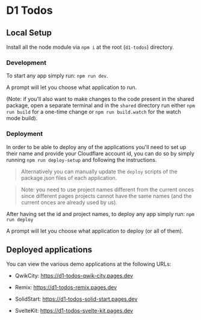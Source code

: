 # D1 Todos

<!-- TODO: add screenshot and description of the experiment here -->

## Local Setup

Install all the node module via `npm i` at the root (`d1-todos`) directory.

### Development

To start any app simply run: `npm run dev`.

A prompt will let you choose what application to run.

(Note: if you'll also want to make changes to the code present in the shared package, open a separate terminal and in the `shared` directory run either `npm run build` for a one-time change or `npm run build.watch` for the watch mode build).

### Deployment

In order to be able to deploy any of the applications you'll need to set up their name and provide your Cloudflare account id, you can do so by simply running `npm run deploy-setup` and following the instructions.

> Alternatively you can manually update the `deploy` scripts of the package.json files of each application.

> Note: you need to use project names different from the current onces since different pages projects cannot have the same names (and the current onces are already used by us).

After having set the id and project names, to deploy any app simply run: `npm run deploy`

A prompt will let you choose what application to deploy (or all of them).

## Deployed applications

You can view the various demo applications at the following URLs:

- QwikCity: https://d1-todos-qwik-city.pages.dev

- Remix: https://d1-todos-remix.pages.dev

- SolidStart: https://d1-todos-solid-start.pages.dev

- SvelteKit: https://d1-todos-svelte-kit.pages.dev
